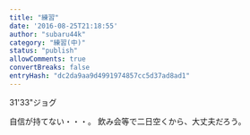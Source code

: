 ```yaml
---
title: "練習"
date: '2016-08-25T21:18:55'
author: "subaru44k"
category: "練習(中)"
status: "publish"
allowComments: true
convertBreaks: false
entryHash: "dc2da9aa9d4991974857cc5d37ad8ad1"
---
```

31&#39;33"ジョグ

自信が持てない・・・。
飲み会等で二日空くから、大丈夫だろう。
